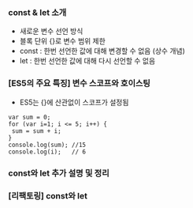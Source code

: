 ### const & let 소개
 - 새로운 변수 선언 방식
 - 블록 단위 {}로 변수 범위 제한
 - const : 한번 선언한 값에 대해 변경할 수 없음 (상수 개념)
 - let : 한번 선언한 값에 대해 다시 선언할 수 없음

###  [ES5의 주요 특징] 변수 스코프와 호이스팅
 - ES5는 {}에 산관없이 스코프가 설정됨
 ```
 var sum = 0;
 for (var i=1; i <= 5; i++) {
  sum = sum + i;
 }
console.log(sum); //15
console.log(i);   // 6
```
### const와 let 추가 설명 및 정리

### [리팩토링] const와 let


